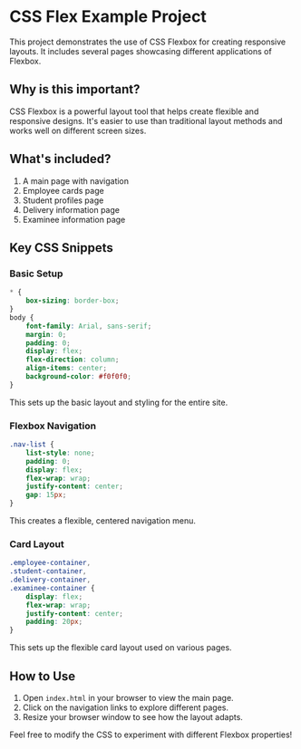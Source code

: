 # CSS Flex Example Project

This project demonstrates the use of CSS Flexbox for creating responsive layouts. It includes several pages showcasing different applications of Flexbox.

## Why is this important?

CSS Flexbox is a powerful layout tool that helps create flexible and responsive designs. It's easier to use than traditional layout methods and works well on different screen sizes.

## What's included?

1. A main page with navigation
2. Employee cards page
3. Student profiles page
4. Delivery information page
5. Examinee information page

## Key CSS Snippets

### Basic Setup

```css
* {
    box-sizing: border-box;
}
body {
    font-family: Arial, sans-serif;
    margin: 0;
    padding: 0;
    display: flex;
    flex-direction: column;
    align-items: center;
    background-color: #f0f0f0;
}
```

This sets up the basic layout and styling for the entire site.

### Flexbox Navigation

```css
.nav-list {
    list-style: none;
    padding: 0;
    display: flex;
    flex-wrap: wrap;
    justify-content: center;
    gap: 15px;
}
```

This creates a flexible, centered navigation menu.

### Card Layout

```css
.employee-container,
.student-container,
.delivery-container,
.examinee-container {
    display: flex;
    flex-wrap: wrap;
    justify-content: center;
    padding: 20px;
}
```

This sets up the flexible card layout used on various pages.

## How to Use

1. Open `index.html` in your browser to view the main page.
2. Click on the navigation links to explore different pages.
3. Resize your browser window to see how the layout adapts.

Feel free to modify the CSS to experiment with different Flexbox properties!
